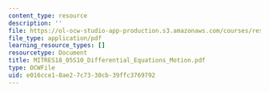 ```yaml
---
content_type: resource
description: ''
file: https://ol-ocw-studio-app-production.s3.amazonaws.com/courses/res-18-005-highlights-of-calculus-spring-2010/e016cce18ae27c7330cb39ffc3769792_MITRES18_05S10_Differential_Equations_Motion.pdf
file_type: application/pdf
learning_resource_types: []
resourcetype: Document
title: MITRES18_05S10_Differential_Equations_Motion.pdf
type: OCWFile
uid: e016cce1-8ae2-7c73-30cb-39ffc3769792
---
```

